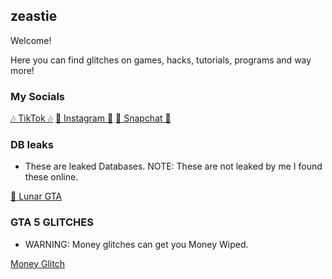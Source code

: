 ## zeastie

Welcome!

Here you can find glitches on games, hacks, tutorials, programs and way more!

### My Socials

[🎶 TikTok 🎶](https://tiktok.com/@wi.ps)
[📸 Instagram 📸](https://www.instagram.com/g59.nico/)
[👻 Snapchat 👻](https://www.snapchat.com/add/wi.ps)


### DB leaks 
- These are leaked Databases. NOTE: These are not leaked by me I found these online.

[🌙 Lunar GTA](https://www.lunarmenu.com/database.html)

### GTA 5 GLITCHES
- WARNING: Money glitches can get you Money Wiped.

[Money Glitch](https://www.youtube.com/watch?v=lPSVLzbgt7Q)




